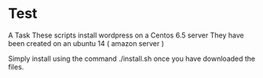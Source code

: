 # Test
A Task
These scripts install wordpress on a Centos 6.5 server
They have been created on an ubuntu 14 ( amazon server )

Simply install using the command 
./install.sh once you have downloaded the files.

